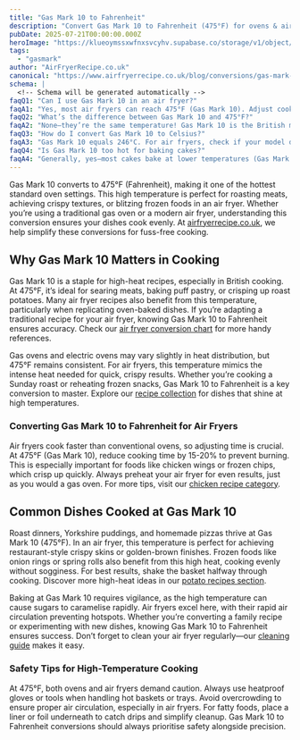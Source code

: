```yaml
---
title: "Gas Mark 10 to Fahrenheit"
description: "Convert Gas Mark 10 to Fahrenheit (475°F) for ovens & air fryers. Includes baking tips and temperature guides for perfect cooking."
pubDate: 2025-07-21T00:00:00.000Z
heroImage: "https://klueoymssxwfnxsvcyhv.supabase.co/storage/v1/object/public/Shmucket/gas-mark-10-to-fahrenheit.png"
tags:
  - "gasmark"
author: "AirFryerRecipe.co.uk"
canonical: "https://www.airfryerrecipe.co.uk/blog/conversions/gas-mark-to-fahrenheit/gas-mark-10-to-fahrenheit"
schema: |
  <!-- Schema will be generated automatically -->
faqQ1: "Can I use Gas Mark 10 in an air fryer?"
faqA1: "Yes, most air fryers can reach 475°F (Gas Mark 10). Adjust cooking times slightly, as air fryers cook faster than traditional ovens at this temperature."
faqQ2: "What’s the difference between Gas Mark 10 and 475°F?"
faqA2: "None—they’re the same temperature! Gas Mark 10 is the British measurement equivalent to 475°F in Fahrenheit."
faqQ3: "How do I convert Gas Mark 10 to Celsius?"
faqA3: "Gas Mark 10 equals 246°C. For air fryers, check if your model displays Celsius or Fahrenheit for accurate settings."
faqQ4: "Is Gas Mark 10 too hot for baking cakes?"
faqA4: "Generally, yes—most cakes bake at lower temperatures (Gas Mark 4-6). Reserve Gas Mark 10 for items needing a crisp finish, like puff pastry or roast meats."
---
```

<p>Gas Mark 10 converts to 475°F (Fahrenheit), making it one of the hottest standard oven settings. This high temperature is perfect for roasting meats, achieving crispy textures, or blitzing frozen foods in an air fryer. Whether you’re using a traditional gas oven or a modern air fryer, understanding this conversion ensures your dishes cook evenly. At <a href=https://www.airfryerrecipe.co.uk>airfryerrecipe.co.uk</a>, we help simplify these conversions for fuss-free cooking.</p>  

<h2>Why Gas Mark 10 Matters in Cooking</h2>  
<p>Gas Mark 10 is a staple for high-heat recipes, especially in British cooking. At 475°F, it’s ideal for searing meats, baking puff pastry, or crisping up roast potatoes. Many air fryer recipes also benefit from this temperature, particularly when replicating oven-baked dishes. If you’re adapting a traditional recipe for your air fryer, knowing Gas Mark 10 to Fahrenheit ensures accuracy. Check our <a href=https://www.airfryerrecipe.co.uk/air-fryer-conversion-chart>air fryer conversion chart</a> for more handy references.</p>  

<p>Gas ovens and electric ovens may vary slightly in heat distribution, but 475°F remains consistent. For air fryers, this temperature mimics the intense heat needed for quick, crispy results. Whether you’re cooking a Sunday roast or reheating frozen snacks, Gas Mark 10 to Fahrenheit is a key conversion to master. Explore our <a href=https://www.airfryerrecipe.co.uk/recipes>recipe collection</a> for dishes that shine at high temperatures.</p>  

<h3>Converting Gas Mark 10 to Fahrenheit for Air Fryers</h3>  
<p>Air fryers cook faster than conventional ovens, so adjusting time is crucial. At 475°F (Gas Mark 10), reduce cooking time by 15-20% to prevent burning. This is especially important for foods like chicken wings or frozen chips, which crisp up quickly. Always preheat your air fryer for even results, just as you would a gas oven. For more tips, visit our <a href=https://www.airfryerrecipe.co.uk/recipe-category/chicken>chicken recipe category</a>.</p>  

<h2>Common Dishes Cooked at Gas Mark 10</h2>  
<p>Roast dinners, Yorkshire puddings, and homemade pizzas thrive at Gas Mark 10 (475°F). In an air fryer, this temperature is perfect for achieving restaurant-style crispy skins or golden-brown finishes. Frozen foods like onion rings or spring rolls also benefit from this high heat, cooking evenly without sogginess. For best results, shake the basket halfway through cooking. Discover more high-heat ideas in our <a href=https://www.airfryerrecipe.co.uk/recipe-category/potatoes>potato recipes section</a>.</p>  

<p>Baking at Gas Mark 10 requires vigilance, as the high temperature can cause sugars to caramelise rapidly. Air fryers excel here, with their rapid air circulation preventing hotspots. Whether you’re converting a family recipe or experimenting with new dishes, knowing Gas Mark 10 to Fahrenheit ensures success. Don’t forget to clean your air fryer regularly—our <a href=https://www.airfryerrecipe.co.uk/air-fryer-cleaner>cleaning guide</a> makes it easy.</p>  

<h3>Safety Tips for High-Temperature Cooking</h3>  
<p>At 475°F, both ovens and air fryers demand caution. Always use heatproof gloves or tools when handling hot baskets or trays. Avoid overcrowding to ensure proper air circulation, especially in air fryers. For fatty foods, place a liner or foil underneath to catch drips and simplify cleanup. Gas Mark 10 to Fahrenheit conversions should always prioritise safety alongside precision.</p>
